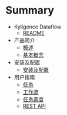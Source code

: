 # Summary

- Kyligence Dataflow
  - [README](README.md)
- 产品简介
  - [概述](overview.md)
  - [基本概念](concept.md)
- 安装及配置
  - [安装及配置](installation.md)
- 用户指南
  - [任务](action.md)
  - [工作流](workflow.md)
  - [任务调度](scheduler.md)
  - [REST API](REST.md)